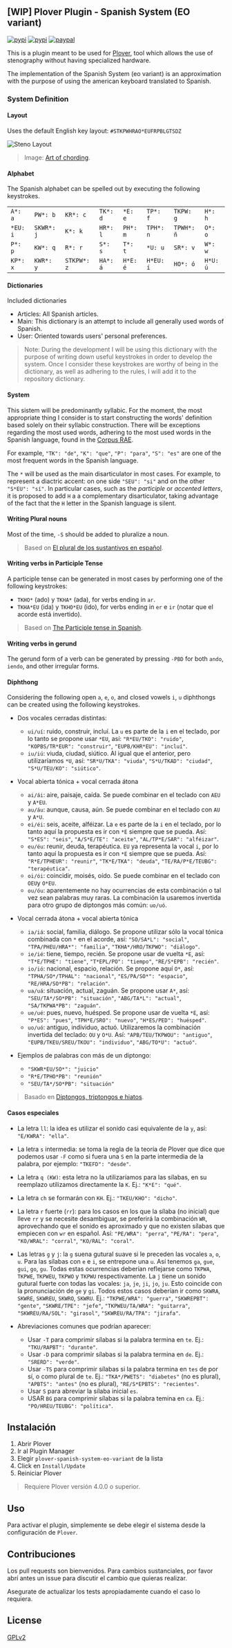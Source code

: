 ## [WIP] Plover Plugin - Spanish System (EO variant)

[![pypi](https://img.shields.io/pypi/v/plover_spanish_system_eo_variant.svg)](https://pypi.org/project/plover-spanish-system-eo-variant/) [![pypi](https://img.shields.io/pypi/dm/plover_spanish_system_eo_variant.svg)](https://pypi.org/project/plover-spanish-system-eo-variant/) [![paypal](https://img.shields.io/badge/-Buy%20me%20a%20coffee%20%3AD-informational?logo=paypal)](https://www.paypal.com/donate?hosted_button_id=36R4CKEMBJMQE)

This is a plugin meant to be used for [Plover](https://www.openstenoproject.org/plover/), 
tool which allows the use of stenography without having specialized hardware.

The implementation of the Spanish System (eo variant) is an
approximation with the purpose of using the american keyboard
translated to Spanish.

### System Definition

#### Layout

Uses the default English key layout: `#STKPWHRAO*EUFRPBLGTSDZ`

![Steno Layout](https://i.imgur.com/sIuOpxu.png)

> Image: [Art of chording](https://www.artofchording.com/introduction/how-steno-works.html#chords).

#### Alphabet

The Spanish alphabet can be spelled out by executing the
following keystrokes.

|||||||||
|---|---|---|---|---|---|---|---|
|`A*: a`|`PW*: b`|`KR*: c`|`TK*: d`|`*E: e`|`TP*: f`|`TKPW: g`|`H*: h`|
|`*EU: i`|`SKWR*: j`|`K*: k`|`HR*: l`|`PH*: m`|`TPH*: n`|`TPWH*: ñ`|`O*: o`|
|`P*: p`|`KW*: q`|`R*: r`|`S*: s`|`T*: t`|`*U: u`|`SR*: v`|`W*: w`|
|`KP*: x`|`KWR*: y`|`STKPW*: z`|`HA*: á`|`H*E: é`|`H*EU: í`|`HO*: ó`|`H*U: ú`|

#### Dictionaries

Included dictionaries

- Articles: All Spanish articles.
- Main: This dictionary is an attempt to include all
generally used words of Spanish.
- User: Oriented towards users' personal preferences.

> Note: During the development I will be using this dictionary
with the purpose of writing down useful keystrokes in order to
develop the system. Once I consider these keystrokes are
worthy of being in the dictionary, as well as adhering to the
rules, I will add it to the repository dictionary.

#### System

This sistem will be predominantly syllabic. For the moment,
the most appropriate thing I consider is to start constructing
the words' definition based solely on their syllabic
construction. There will be exceptions regarding the most used
words, adhering to the most used words in the Spanish 
language, found in the
[Corpus RAE](http://corpus.rae.es/lfrecuencias.html).

For example, `"TK": "de"`, `"K": "que"`, `"P": "para"`, `"S": "es"` are one of the most frequent words in the Spanish language.

The `*` will be used as the main disarticulator in most cases.
For example, to represent a diactric accent: on one side 
`"SEU": "si"` and on the other `"S*EU": "sí"`. In particular 
cases, such as the *participle* or *accented letters*, it is
proposed to add `H` a a complementary disarticulator,
taking advantage of the fact that the `H` letter in the
Spanish language is silent.

#### Writing Plural nouns

Most of the time, `-S` should be added to pluralize a noun.
> Based on
[El plural de los sustantivos en español](https://espanol.lingolia.com/es/gramatica/sustantivos/plural).

#### Writing verbs in Participle Tense

A participle tense can be generated in most cases by performing one of the following keystrokes:

- `TKHO*` (ado) y `TKHA*` (ada), for verbs ending in `ar`.
- `TKHA*EU` (ida) y `TKHO*EU` (ido), for verbs ending in `er`
e `ir` (notar que el acorde está invertido).

> Based on [The Participle tense in Spanish](https://espanol.lingolia.com/es/gramatica/verbos/participio).

#### Writing verbs in gerund

The gerund form of a verb can be generated by pressing `-PBD`
for both `ando`, `iendo`, and other irregular forms.

#### Diphthong

Considering the following open `a`, `e`, `o`, and closed
vowels `i`, `u` diphthongs can be created using the 
following keystrokes.

- Dos vocales cerradas distintas:
  - `ui/uí`: ruido, construir, incluí. La `u` es parte de la `i` en el teclado, por lo tanto se propone usar `*EU`, así: `"R*EU/TKO": "ruido"`, `"KOPBS/TR*EUR": "construir"`, `"EUPB/KHR*EU": "incluí"`.
  - `iu/iú`: viuda, ciudad, siútico. Al igual que el anterior, pero utilizaríamos `*U`, así: `"SR*U/TKA": "viuda"`, `"S*U/TKAD": "ciudad"`, `"S*U/TEU/KO": "siútico"`.
- Vocal abierta tónica + vocal cerrada átona
  - `ai/ái`: aire,  paisaje, caída. Se puede combinar en el teclado con `AEU` y `A*EU`.
  - `au/áu`: aunque, causa, aún. Se puede combinar en el teclado con `AU` y `A*U`.
  - `ei/éi`: seis, aceite, alféizar. La `e` es parte de la `i` en el teclado, por lo tanto aquí la propuesta es ir con `*E` siempre que se pueda. Así: `"S*ES": "seis"`, `"A/S*E/TE": "aceite"`, `"AL/TP*E/SAR": "alféizar"`.
  - `eu/éu`: reunir, deuda, terapéutica. `EU` ya representa la vocal `i`, por lo tanto aquí la propuesta es ir con `*E` siempre que se pueda. Así: `"R*E/TPHEUR": "reunir"`, `"TK*E/TKA": "deuda"`, `"TE/RA/P*E/TEUBG": "terapéutica"`.
  - `oi/ói`: coincidir, moisés, oído. Se puede combinar en el teclado con `OEU`y `O*EU`.
  - `ou/óu`: aparentemente no hay ocurrencias de esta combinación o tal vez sean palabras muy raras. La combinación la usaremos invertida para otro grupo de diptongos más común: `uo/uó`.
- Vocal cerrada átona + vocal abierta tónica
  - `ia/iá`: social, familia, diálogo. Se propone utilizar sólo la vocal tónica combinada con `*` en el acorde, así: `"SO/SA*L": "social"`, `"TPA/PHEU/HRA*": "familia"`, `"TKHA*/HRO/TKPWO": "diálogo"`.
  - `ie/ié`: tiene, tiempo, recién. Se propone usar de vuelta `*E`, así: `"T*E/TPHE": "tiene"`, `"T*EPL/PO": "tiempo"`, `"RE/S*EPB": "recién"`.
  - `io/ió`: nacional, espacio, relación. Se propone aquí `O*`, así: `"TPHA/SO*/TPHAL": "nacional"`, `"ES/PA/SO*": "espacio"`, `"RE/HRA/SO*PB": "relación"`.
  - `ua/uá`: situación, actual, zaguán. Se propone usar `A*`, así: `"SEU/TA*/SO*PB": "situación"`, `"ABG/TA*L": "actual"`, `"SA/TKPWA*PB": "zaguán"`.
  - `ue/ué`: pues, nuevo, huésped. Se propone usar de vuelta `*E`, así: `"P*ES": "pues"`, `"TPH*E/SRO": "nuevo"`, `"H*ES/PED": "huésped"`.
  - `uo/uó`: antiguo, individuo, actuó. Utilizaremos la combinación invertida del teclado: `OU` y `O*U`. Así: `"APB/TEU/TKPWOU": "antiguo"`, `"EUPB/TKEU/SREU/TKOU": "individuo"`, `"ABG/TO*U": "actuó"`.

- Ejemplos de palabras con más de un diptongo:
  - `"SKWR*EU/SO*": "juicio"`
  - `"R*E/TPHO*PB": "reunión"`
  - `"SEU/TA*/SO*PB": "situación"`

> Basado en [Diptongos, triptongos e hiatos](https://espanol.lingolia.com/es/redaccion/acentuacion#a-diptongos-triptongos-e-hiatos).


#### Casos especiales

- La letra `ll`: la idea es utilizar el sonido casi equivalente de la `y`, así: `"E/KWRA": "ella"`.

- La letra `s` intermedia: se toma la regla de la teoría de Plover que dice que podemos usar `-F` como si fuera una `S` en la parte intermedia de la palabra, por ejemplo: `"TKEFD": "desde"`.

- La letra `q (KW)`: esta letra no la utilizaríamos para las sílabas, en su reemplazo utilizamos directamente la `K`. Ej.: `"K*E": "qué"`.

- La letra `ch` se formarán con `KH`. Ej.: `"TKEU/KHO": "dicho"`.

- La letra `r` fuerte (`rr`): para los casos en los que la sílaba (no inicial) que lleve `rr` y se necesite desambiguar, se preferirá la combinación `WR`, aprovechando que el sonido es aproximado y que no existen sílabas que empiecen con `wr` en español. Así: `"PE/WRA": "perra"`, `"PE/RA": "pera"`, `"KO/WRAL": "corral"`, `"KO/RAL": "coral"`.

- Las letras `g` y `j`: la `g` suena gutural suave si le preceden las vocales `a`, `o`, `u`. Para las sílabas con `e` e `i`, se entrepone una `u`. Así tenemos `ga`, `gue`, `gui`, `go`, `gu`. Todas estas ocurrencias deberían reflejarse como `TKPWA`, `TKPWE`, `TKPWEU`, `TKPWO` y `TKPWU` respectivamente. La `j` tiene un sonido gutural fuerte con todas las vocales: `ja`, `je`, `ji`, `jo`, `ju`. Esto coincide con la pronunciación de `ge` y `gi`. Todos estos casos deberían ir como `SKWRA`, `SKWRE`, `SKWREU`, `SKWRO`, `SKWRU`. Ej.: `"TKPWE/WRA": "guerra"`, `"SKWREPBT": "gente"`, `"SKWRE/TPE": "jefe"`, `"TKPWEU/TA/WRA": "guitarra"`, `"SKWREU/RA/SOL": "girasol"`, `"SKWREU/RA/TPA": "jirafa"`.

- Abreviaciones comunes que podrían aparecer:
  - Usar `-T` para comprimir sílabas si la palabra termina en `te`. Ej.: `"TKU/RAPBT": "durante"`.
  - Usar `-D` para comprimir sílabas si la palabra termina en `de`. Ej.: `"SRERD": "verde"`.
  - Usar `-TS` para comprimir sílabas si la palabra termina en `tes` de por sí, o como plural de `te`. Ej.: `"TKA*/PWETS": "diabetes"` (no es plural), `"APBTS": "antes"` (no es plural), `"RE/S*EPBTS": "recientes"`.
  - Usar `S` para abreviar la sílaba inicial `es`.
  - USAR `BG` para comprimir sílabas si la palabra temina en `ca`. Ej.: `"PO/HREU/TEUBG": "política"`.

## Instalación

1. Abrir Plover
2. Ir al Plugin Manager
3. Elegir `plover-spanish-system-eo-variant` de la lista
4. Click en `Install/Update`
5. Reiniciar Plover

> Requiere Plover versión 4.0.0 o superior.

## Uso
Para activar el plugin, simplemente se debe elegir el sistema desde la configuración de `Plover`.

## Contribuciones
Los pull requests son bienvenidos. Para cambios sustanciales, por favor abrí antes un issue para discutir el cambio que quieras realizar.

Asegurate de actualizar los tests apropiadamente cuando el caso lo requiera.

## License
[GPLv2](https://www.gnu.org/licenses/old-licenses/gpl-2.0.html)
